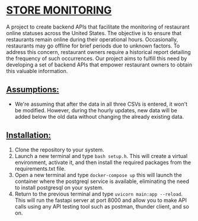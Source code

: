 # <u>STORE MONITORING</u>

A project to create backend APIs that facilitate the monitoring of restaurant online statuses across the United States. The objective is to ensure that restaurants remain online during their operational hours. Occasionally, restaurants may go offline for brief periods due to unknown factors. To address this concern, restaurant owners require a historical report detailing the frequency of such occurrences. Our project aims to fulfill this need by developing a set of backend APIs that empower restaurant owners to obtain this valuable information.

## <u>Assumptions:</u>
* We're assuming that after the data in all three CSVs is entered, it won't be modified. However, during the hourly updates, new data will be added below the old data without changing the already existing data.

## <u>Installation:</u>
1. Clone the repository to your system.
2. Launch a new terminal and type ```bash setup.h```. This will create a virtual environment, activate it, and then install the required packages from the requirements.txt file.
3. Open a new terminal and type ```docker-compose up``` this will launch the container where the postgreql service is available, eliminating the need to install postgresql on your system.
4. Return to the previous terminal and type ```uvicorn main:app --reload```. This will run the fastapi server at port 8000 and allow you to make API calls using any API testing tool such as postman, thunder client, and so on.